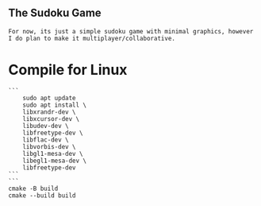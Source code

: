 ## The Sudoku Game
    For now, its just a simple sudoku game with minimal graphics, however I do plan to make it multiplayer/collaborative. 

# Compile for Linux
    ```
        sudo apt update
        sudo apt install \
        libxrandr-dev \
        libxcursor-dev \
        libudev-dev \
        libfreetype-dev \
        libflac-dev \
        libvorbis-dev \
        libgl1-mesa-dev \
        libegl1-mesa-dev \
        libfreetype-dev
    ```
    ```
    cmake -B build
    cmake --build build
   ```
